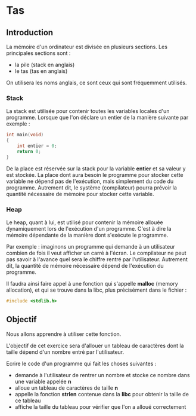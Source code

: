 # Tas

## Introduction

La mémoire d'un ordinateur est divisée en plusieurs sections. Les principales sections sont :
- la pile (stack en anglais)
- le tas (tas en anglais)

On utilisera les noms anglais, ce sont ceux qui sont fréquemment utilisés.

### Stack

La stack est utilisée pour contenir toutes les variables locales d'un programme. Lorsque que l'on déclare un entier de la manière suivante par exemple :
```c
int main(void)
{
    int entier = 0;
    return 0;
}
```

De la place est réservée sur la stack pour la variable **entier** et sa valeur y est stockée.
La place dont aura besoin le programme pour stocker cette variable ne dépend pas de l'exécution, mais simplement du code du programme.
Autrement dit, le système (compilateur) pourra prévoir la quantité nécessaire de mémoire pour stocker cette variable.

### Heap

Le heap, quant à lui, est utilisé pour contenir la mémoire allouée dynamiquement lors de l'exécution d'un programme. C'est à dire la mémoire
dépendante de la manière dont s'exécute le programme.

Par exemple : imaginons un programme qui demande à un utilisateur combien de fois il veut afficher un carré à l'écran. Le compilateur ne peut
pas savoir à l'avance quel sera le chiffre rentré par l'utilisateur. Autrement dit, la quantité de mémoire nécessaire dépend de l'exécution du programme.

Il faudra ainsi faire appel à une fonction qui s'appelle **malloc** (memory allocation), et qui se trouve dans la libc, plus précisément dans le fichier :
```c
#include <stdlib.h>
```

## Objectif

Nous allons apprendre à utiliser cette fonction.

L'objectif de cet exercice sera d'allouer un tableau de caractères dont la taille dépend d'un nombre entré par l'utilisateur.

Ecrire le code d'un programme qui fait les choses suivantes :
- demande à l'utilisateur de rentrer un nombre et stocke ce nombre dans une variable appelée **n**
- alloue un tableau de caractères de taille **n**
- appelle la fonction **strlen** contenue dans la **libc** pour obtenir la taille de ce tableau
- affiche la taille du tableau pour vérifier que l'on a alloué correctement